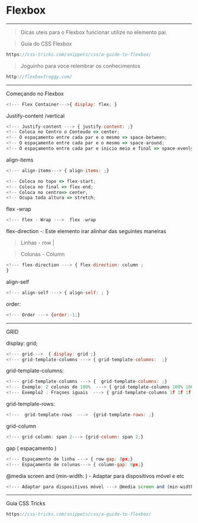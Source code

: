 # Flexbox

---

> Dicas uteis para o Flexbox funcionar utilize no elemento pai.
> 

> Guia do CSS Flexbox
> 

```jsx
https://css-tricks.com/snippets/css/a-guide-to-flexbox/
```

> Joguinho para voce relembrar os conhecimentos
> 

```jsx
http://flexboxfroggy.com/
```

---

Começando no Flexbox

```jsx
<!--- Flex Container--->{ display: flex; }
```

Justify-content /vertical 

```jsx
<!--- Justify-content ---> { justify-content: ;}
<!-- Coloca no Centro o Conteudo => center; 
<!-- O espaçamento entre cada par e o mesmo => space-between;
<!-- O espaçamento entre cada par e o mesmo => space-around;
<!-- O espaçamento entre cada par e inicio meio e final => space-evenly;
```

align-items

```jsx
<!--- align-items---> { align-items: ;} 

<!-- Coloca no topo => flex-start; 
<!-- Coloca no final => flex-end; 
<!-- Coloca no centro=> center;
<!-- Ocupa toda altura => stretch;  
```

flex -wrap

```jsx
<!--- Flex - Wrap --->  flex -wrap
```

flex-direction -: Este elemento irar alinhar das seguintes maneiras 

> Linhas - row  |
> 

> Colunas - Column
> 

```jsx
<!--- flex-direction ---> { flex-direction: column ;
} 
```

align-self 

```jsx
<!--- align-self ---> { align-self: ; }
```

order:

```jsx
<!--- Order ---> {order:-1;}
```

---

 GRID

display: grid;

```jsx
<!--- grid--->  { display: grid ;}
<!--- grid-template-columns ---> { grid-template-columns:  ;}
```

 grid-template-columns: 

```jsx
<!--- grid-template-columns ---> {  grid-template-columns: ;}
<!--- Exemplo: 2 colunas de 100%  ---> { grid-template-columns 100% 100%: ;} 
<!--- Exemplo2 : Fraçoes iguais  ---> { grid-template-columns 1f 1f 1f: ;}

```

 grid-template-rows: 

```jsx
<!---  grid-template-rows  --->  {grid-template-rows: ;} 
```

grid-column 

```jsx
<!--- grid-column: span 2---> {grid-column: span 2;}
```

gap ( espaçamento ) 

```jsx
<!--- Espaçamento de linha ---> { row-gap: 8px;}
<!--- Espaçamento de colunas---> { column-gap: 8px;}
```

@media screen and (min-width: ) - Adaptar para dispositivos móvel e etc 

```jsx
<!--- Adaptar para dispositivos móvel ---> @media screen and (min-width: ) 
```

---

Guia CSS Tricks 

```jsx
https://css-tricks.com/snippets/css/a-guide-to-flexbox/
```